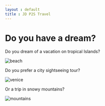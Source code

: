 ```yaml
---
layout : default
title : JD P2S Travel
---
```


# Do you have a dream?

Do you dream of a vacation on tropical Islands?

![](https://github.com/jdtravelp2s/jdtravelp2s.github.io/tree/master/assets/cottages-beach.jpg "beach")

Do you prefer a city sightseeing tour?

![](https://github.com/jdtravelp2s/jdtravelp2s.github.io/tree/master/assets/orange-powerboat.jpg "venice")

Or a trip in snowy mountains?

![](https://github.com/jdtravelp2s/jdtravelp2s.github.io/tree/master/assets/mountains.jpg "mountains")

